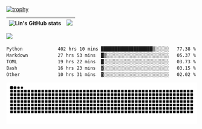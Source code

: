 [![trophy](https://github-profile-trophy.vercel.app/?username=ocss884&column=7)](https://github.com/ocss884)

| ![Lin's GitHub stats](https://github-readme-stats.vercel.app/api?username=ocss884&show_icons=true&hide_border=True&count_private=true) | ![](https://github-readme-streak-stats.herokuapp.com?user=ocss884&hide_border=true&date_format=M%20j%5B%2C%20Y%5D&ring=7EDDCF&fire=7EDDCF") |
| ------------------------------------------------------------ | ------------------------------------------------------------ |

![](https://komarev.com/ghpvc/?username=ocss884&color=brightgreen)

<!--START_SECTION:waka-->

```txt
Python             402 hrs 10 mins ███████████████████▒░░░░░   77.38 %
Markdown           27 hrs 53 mins  █▒░░░░░░░░░░░░░░░░░░░░░░░   05.37 %
TOML               19 hrs 22 mins  █░░░░░░░░░░░░░░░░░░░░░░░░   03.73 %
Bash               16 hrs 23 mins  ▓░░░░░░░░░░░░░░░░░░░░░░░░   03.15 %
Other              10 hrs 31 mins  ▓░░░░░░░░░░░░░░░░░░░░░░░░   02.02 %
```

<!--END_SECTION:waka-->

<p align="center">
   <img src="https://github.com/ocss884/ocss884/blob/output/github-snake.svg" alt="snake">
</p>
